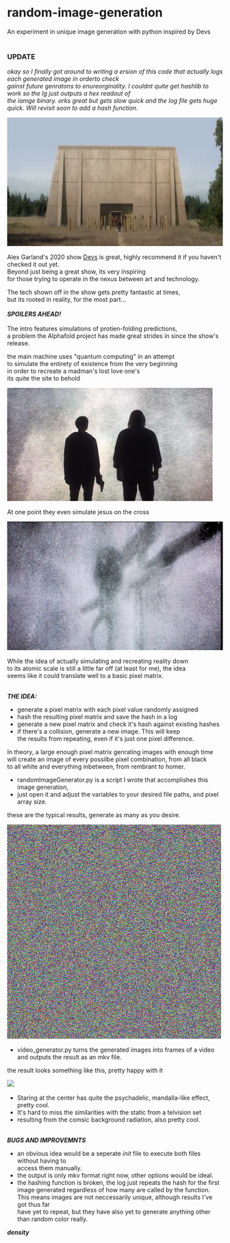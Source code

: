 # random-image-generation
An experiment in unique image generation with python inspired by Devs<br><br>

<h3>UPDATE</h3>
<p><i>okay so I finally got around to writing a ersion of this code that actually logs each generated image in orderto check<br>
gainst future genratons to enureorginality. I couldnt quite get hashlib to work so the lg just outputs a hex readout of<br>
the iamge binary. orks great but gets slow quick and the log file gets huge quick. Will revisit soon to add a hash function.<br></i></p>
<img src="https://github.com/gregoryclayton/python-image-generation/blob/main/readmePics/devs.png?raw=true" style="height:300px;">

Alex Garland's 2020 show <a href="https://en.wikipedia.org/wiki/Devs">Devs</a> is great, highly recommend it if you haven't  checked it out yet.<br>
Beyond just being a great show, its very inspiring<br>
for those trying to operate in the nexus between art and technology.

The tech shown off in the show gets pretty fantastic at times,<br> 
but its rooted in reality, for the most part...<br><br>
<b><i>SPOILERS AHEAD!</i></b><br><br>
The intro features simulations of protien-folding predictions,<br>
a problem the Alphafold project has made great strides in since the show's release.<br>

the main machine uses "quantum computing" in an attempt<br>
to simulate the entirety of existence from the very beginning<br>
in order to recreate a madman's lost love one's<br>
its quite the site to behold<br>

<img src="https://github.com/gregoryclayton/python-image-generation/blob/main/readmePics/devs1.png?raw=true">

At one point they even simulate jesus on the cross<br>

<img src="https://github.com/gregoryclayton/python-image-generation/blob/main/readmePics/devs2.jpg?raw=true" style="height:300px;">

While the idea of actually simulating and recreating reality down<br>
to its atomic scale is still a little far off (at least for me), the idea<br>
seems like it could translate well to a basic pixel matrix.<br><br>


<i><b>THE IDEA:</b></i><br>
- generate a pixel matrix with each pixel value randomly assigned
- hash the resulting pixel matrix and save the hash in a log
- generate a new pixel matrix and check it's hash against existing hashes
- if there's a collision, generate a new image. This will keep<br> 
the results from repeating, even if it's just one pixel difference.<br>

In theory, a large enough pixel matrix genrating images with enough time
will create an image of every possilbe pixel combination, from all black <br>
to all white and everything inbetween, from rembrant to homer.<br>

- randomImageGenerator.py is a script I wrote that accomplishes this image generation, <br>
- just open it and adjust the variables to your desired file paths, and pixel array size. <br>

these are the typical results, generate as many as you desire.

<img src="https://github.com/gregoryclayton/python-image-generation/blob/main/readmePics/picture3.png?raw=true">

- video_generator.py turns the generated images into frames of a video and outputs the result as an mkv file.

the result looks something like this, pretty happy with it<br>

<img src="https://github.com/gregoryclayton/python-image-generation/blob/main/readmePics/Video1.gif?raw=true">

- Staring at the center has quite the psychadelic, mandalla-like effect, pretty cool.<br>
- It's hard to miss the similarities with the static from a telvision set <br>
- resulting from the comsic background radiation, also pretty cool.<br><br>

<b><i>BUGS AND IMPROVEMNTS</i></b><br>
 - an obvious idea would be a seperate _init_ file to execute both files without having to<br>
 access them manually.<br>
 - the output is only mkv format right now, other options would be ideal.<br>
 - the hashing function is broken,
   the log just repeats the hash for the first image generated regardless of how many are called by the function.<br>
    This means images are not neccessarily unique, although results I've got thus far<br>
   have yet to repeat, but they have also yet to generate anything other than random color really.<br>
 
 <b><i> density</b></i>

